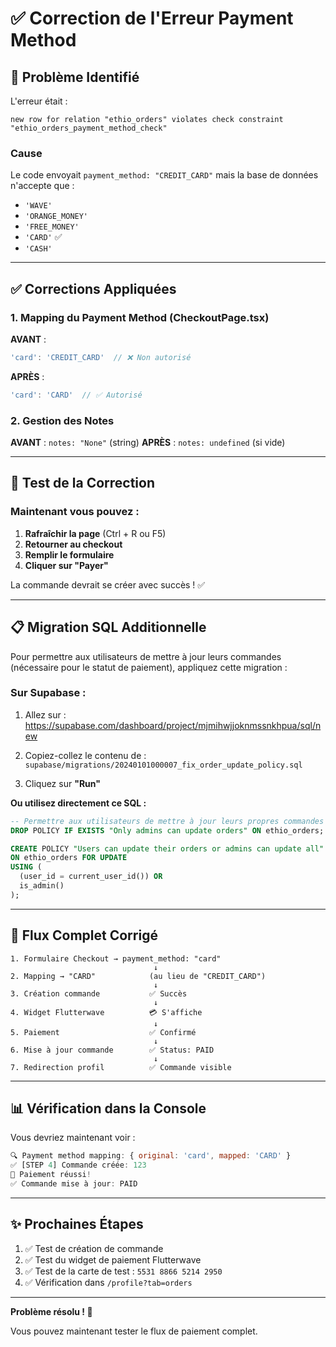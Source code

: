 # ✅ Correction de l'Erreur Payment Method

## 🐛 Problème Identifié

L'erreur était :
```
new row for relation "ethio_orders" violates check constraint "ethio_orders_payment_method_check"
```

### Cause
Le code envoyait `payment_method: "CREDIT_CARD"` mais la base de données n'accepte que :
- `'WAVE'`
- `'ORANGE_MONEY'`
- `'FREE_MONEY'`
- `'CARD'` ✅
- `'CASH'`

---

## ✅ Corrections Appliquées

### 1. **Mapping du Payment Method** (CheckoutPage.tsx)

**AVANT** :
```typescript
'card': 'CREDIT_CARD'  // ❌ Non autorisé
```

**APRÈS** :
```typescript
'card': 'CARD'  // ✅ Autorisé
```

### 2. **Gestion des Notes**

**AVANT** : `notes: "None"` (string)
**APRÈS** : `notes: undefined` (si vide)

---

## 🚀 Test de la Correction

### Maintenant vous pouvez :

1. **Rafraîchir la page** (Ctrl + R ou F5)
2. **Retourner au checkout**
3. **Remplir le formulaire**
4. **Cliquer sur "Payer"**

La commande devrait se créer avec succès ! ✅

---

## 📋 Migration SQL Additionnelle

Pour permettre aux utilisateurs de mettre à jour leurs commandes (nécessaire pour le statut de paiement), appliquez cette migration :

### Sur Supabase :

1. Allez sur : https://supabase.com/dashboard/project/mjmihwjjoknmssnkhpua/sql/new

2. Copiez-collez le contenu de : `supabase/migrations/20240101000007_fix_order_update_policy.sql`

3. Cliquez sur **"Run"**

**Ou utilisez directement ce SQL :**

```sql
-- Permettre aux utilisateurs de mettre à jour leurs propres commandes
DROP POLICY IF EXISTS "Only admins can update orders" ON ethio_orders;

CREATE POLICY "Users can update their orders or admins can update all"
ON ethio_orders FOR UPDATE
USING (
  (user_id = current_user_id()) OR 
  is_admin()
);
```

---

## 🎯 Flux Complet Corrigé

```
1. Formulaire Checkout → payment_method: "card"
                                ↓
2. Mapping → "CARD"            (au lieu de "CREDIT_CARD")
                                ↓
3. Création commande           ✅ Succès
                                ↓
4. Widget Flutterwave          💳 S'affiche
                                ↓
5. Paiement                    ✅ Confirmé
                                ↓
6. Mise à jour commande        ✅ Status: PAID
                                ↓
7. Redirection profil          ✅ Commande visible
```

---

## 📊 Vérification dans la Console

Vous devriez maintenant voir :

```javascript
🔍 Payment method mapping: { original: 'card', mapped: 'CARD' }
✅ [STEP 4] Commande créée: 123
🎉 Paiement réussi!
✅ Commande mise à jour: PAID
```

---

## ✨ Prochaines Étapes

1. ✅ Test de création de commande
2. ✅ Test du widget de paiement Flutterwave
3. ✅ Test de la carte de test : `5531 8866 5214 2950`
4. ✅ Vérification dans `/profile?tab=orders`

---

**Problème résolu ! 🎉**

Vous pouvez maintenant tester le flux de paiement complet.






